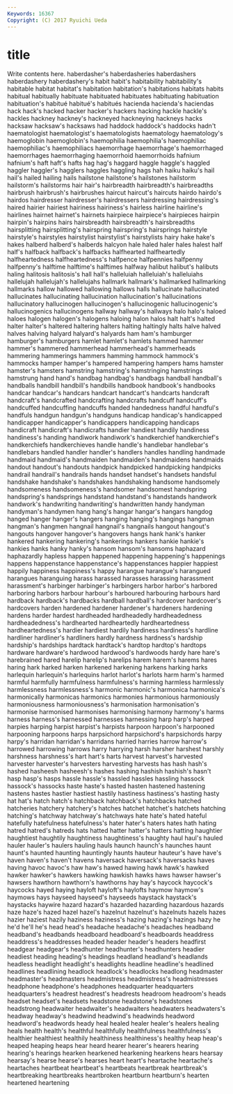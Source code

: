 ```yaml
---
Keywords: 16367 
Copyright: (C) 2017 Ryuichi Ueda
---
```


# title

Write contents here.
haberdasher's
haberdasheries haberdashers haberdashery haberdashery's habit habit's habitability habitability's habitable habitat
habitat's habitation habitation's habitations habitats habits habitual habitually habituate habituated
habituates habituating habituation habituation's habitué habitué's habitués hacienda hacienda's haciendas
hack hack's hacked hacker hacker's hackers hacking hackle hackle's hackles
hackney hackney's hackneyed hackneying hackneys hacks hacksaw hacksaw's hacksaws had
haddock haddock's haddocks hadn't haematologist haematologist's haematologists haematology haematology's haemoglobin
haemoglobin's haemophilia haemophilia's haemophiliac haemophiliac's haemophiliacs haemorrhage haemorrhage's haemorrhaged haemorrhages
haemorrhaging haemorrhoid haemorrhoids hafnium hafnium's haft haft's hafts hag hag's
haggard haggle haggle's haggled haggler haggler's hagglers haggles haggling hags
hah haiku haiku's hail hail's hailed hailing hails hailstone hailstone's
hailstones hailstorm hailstorm's hailstorms hair hair's hairbreadth hairbreadth's hairbreadths hairbrush
hairbrush's hairbrushes haircut haircut's haircuts hairdo hairdo's hairdos hairdresser hairdresser's
hairdressers hairdressing hairdressing's haired hairier hairiest hairiness hairiness's hairless hairline
hairline's hairlines hairnet hairnet's hairnets hairpiece hairpiece's hairpieces hairpin hairpin's
hairpins hairs hairsbreadth hairsbreadth's hairsbreadths hairsplitting hairsplitting's hairspring hairspring's hairsprings
hairstyle hairstyle's hairstyles hairstylist hairstylist's hairstylists hairy hake hake's hakes
halberd halberd's halberds halcyon hale haled haler hales halest half
half's halfback halfback's halfbacks halfhearted halfheartedly halfheartedness halfheartedness's halfpence halfpennies
halfpenny halfpenny's halftime halftime's halftimes halfway halibut halibut's halibuts haling
halitosis halitosis's hall hall's halleluiah halleluiah's halleluiahs hallelujah hallelujah's hallelujahs
hallmark hallmark's hallmarked hallmarking hallmarks hallow hallowed hallowing hallows halls
hallucinate hallucinated hallucinates hallucinating hallucination hallucination's hallucinations hallucinatory hallucinogen hallucinogen's
hallucinogenic hallucinogenic's hallucinogenics hallucinogens hallway hallway's hallways halo halo's haloed
haloes halogen halogen's halogens haloing halon halos halt halt's halted
halter halter's haltered haltering halters halting haltingly halts halve halved
halves halving halyard halyard's halyards ham ham's hamburger hamburger's hamburgers
hamlet hamlet's hamlets hammed hammer hammer's hammered hammerhead hammerhead's hammerheads
hammering hammerings hammers hamming hammock hammock's hammocks hamper hamper's hampered
hampering hampers hams hamster hamster's hamsters hamstring hamstring's hamstringing hamstrings
hamstrung hand hand's handbag handbag's handbags handball handball's handballs handbill
handbill's handbills handbook handbook's handbooks handcar handcar's handcars handcart handcart's
handcarts handcraft handcraft's handcrafted handcrafting handcrafts handcuff handcuff's handcuffed handcuffing
handcuffs handed handedness handful handful's handfuls handgun handgun's handguns handicap
handicap's handicapped handicapper handicapper's handicappers handicapping handicaps handicraft handicraft's handicrafts
handier handiest handily handiness handiness's handing handiwork handiwork's handkerchief handkerchief's
handkerchiefs handkerchieves handle handle's handlebar handlebar's handlebars handled handler handler's
handlers handles handling handmade handmaid handmaid's handmaiden handmaiden's handmaidens handmaids
handout handout's handouts handpick handpicked handpicking handpicks handrail handrail's handrails
hands handset handset's handsets handsful handshake handshake's handshakes handshaking handsome
handsomely handsomeness handsomeness's handsomer handsomest handspring handspring's handsprings handstand handstand's
handstands handwork handwork's handwriting handwriting's handwritten handy handyman handyman's handymen
hang hang's hangar hangar's hangars hangdog hanged hanger hanger's hangers
hanging hanging's hangings hangman hangman's hangmen hangnail hangnail's hangnails hangout
hangout's hangouts hangover hangover's hangovers hangs hank hank's hanker hankered
hankering hankering's hankerings hankers hankie hankie's hankies hanks hanky hanky's
hansom hansom's hansoms haphazard haphazardly hapless happen happened happening happening's
happenings happens happenstance happenstance's happenstances happier happiest happily happiness happiness's
happy harangue harangue's harangued harangues haranguing harass harassed harasses harassing
harassment harassment's harbinger harbinger's harbingers harbor harbor's harbored harboring harbors
harbour harbour's harboured harbouring harbours hard hardback hardback's hardbacks hardball
hardball's hardcover hardcover's hardcovers harden hardened hardener hardener's hardeners hardening
hardens harder hardest hardheaded hardheadedly hardheadedness hardheadedness's hardhearted hardheartedly hardheartedness
hardheartedness's hardier hardiest hardily hardiness hardiness's hardline hardliner hardliner's hardliners
hardly hardness hardness's hardship hardship's hardships hardtack hardtack's hardtop hardtop's
hardtops hardware hardware's hardwood hardwood's hardwoods hardy hare hare's harebrained
hared harelip harelip's harelips harem harem's harems hares haring hark
harked harken harkened harkening harkens harking harks harlequin harlequin's harlequins
harlot harlot's harlots harm harm's harmed harmful harmfully harmfulness harmfulness's
harming harmless harmlessly harmlessness harmlessness's harmonic harmonic's harmonica harmonica's harmonically
harmonicas harmonics harmonies harmonious harmoniously harmoniousness harmoniousness's harmonisation harmonisation's harmonise
harmonised harmonises harmonising harmony harmony's harms harness harness's harnessed harnesses
harnessing harp harp's harped harpies harping harpist harpist's harpists harpoon
harpoon's harpooned harpooning harpoons harps harpsichord harpsichord's harpsichords harpy harpy's
harridan harridan's harridans harried harries harrow harrow's harrowed harrowing harrows
harry harrying harsh harsher harshest harshly harshness harshness's hart hart's
harts harvest harvest's harvested harvester harvester's harvesters harvesting harvests has
hash hash's hashed hasheesh hasheesh's hashes hashing hashish hashish's hasn't
hasp hasp's hasps hassle hassle's hassled hassles hassling hassock hassock's
hassocks haste haste's hasted hasten hastened hastening hastens hastes hastier
hastiest hastily hastiness hastiness's hasting hasty hat hat's hatch hatch's
hatchback hatchback's hatchbacks hatched hatcheries hatchery hatchery's hatches hatchet hatchet's
hatchets hatching hatching's hatchway hatchway's hatchways hate hate's hated hateful
hatefully hatefulness hatefulness's hater hater's haters hates hath hating hatred
hatred's hatreds hats hatted hatter hatter's hatters hatting haughtier haughtiest
haughtily haughtiness haughtiness's haughty haul haul's hauled hauler hauler's haulers
hauling hauls haunch haunch's haunches haunt haunt's haunted haunting hauntingly
haunts hauteur hauteur's have have's haven haven's haven't havens haversack
haversack's haversacks haves having havoc havoc's haw haw's hawed hawing
hawk hawk's hawked hawker hawker's hawkers hawking hawkish hawks haws
hawser hawser's hawsers hawthorn hawthorn's hawthorns hay hay's haycock haycock's
haycocks hayed haying hayloft hayloft's haylofts haymow haymow's haymows hays
hayseed hayseed's hayseeds haystack haystack's haystacks haywire hazard hazard's hazarded
hazarding hazardous hazards haze haze's hazed hazel hazel's hazelnut hazelnut's
hazelnuts hazels hazes hazier haziest hazily haziness haziness's hazing hazing's
hazings hazy he he'd he'll he's head head's headache headache's
headaches headband headband's headbands headboard headboard's headboards headdress headdress's headdresses
headed header header's headers headfirst headgear headgear's headhunter headhunter's headhunters
headier headiest heading heading's headings headland headland's headlands headless headlight
headlight's headlights headline headline's headlined headlines headlining headlock headlock's headlocks
headlong headmaster headmaster's headmasters headmistress headmistress's headmistresses headphone headphone's headphones
headquarter headquarters headquarters's headrest headrest's headrests headroom headroom's heads headset
headset's headsets headstone headstone's headstones headstrong headwaiter headwaiter's headwaiters headwaters
headwaters's headway headway's headwind headwind's headwinds headword headword's headwords heady
heal healed healer healer's healers healing heals health health's healthful
healthfully healthfulness healthfulness's healthier healthiest healthily healthiness healthiness's healthy heap
heap's heaped heaping heaps hear heard hearer hearer's hearers hearing
hearing's hearings hearken hearkened hearkening hearkens hears hearsay hearsay's hearse
hearse's hearses heart heart's heartache heartache's heartaches heartbeat heartbeat's heartbeats
heartbreak heartbreak's heartbreaking heartbreaks heartbroken heartburn heartburn's hearten heartened heartening
